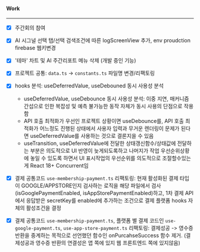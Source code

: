

#### Work
---
- [x] 주간회의 참여
- [x] AI 시그널 선택 탭/선택 검색조건에 따른 logScreenView 추가, env proudction firebase 웹키변경
- [x] '테마' 차트 및 AI 주간리포트 메뉴 삭제 (개발 중인 기능)
- [x] 프로젝트 공통: `data.ts` -> `constants.ts` 파일명 변경/리팩토링
- [x] hooks 분석: useDeferredValue, useDebouned 동시 사용성 분석 
	- useDeferredValue, useDebounce 동시 사용성 분석: 이중 지연, 매커니즘 간섭으로 인한 복잡성 및 예측 불가능한 동작 자체가 동시 사용의 단점으로 작용함
	- API 호출 최적화가 우선인 프로젝트 상황이면 useDebounce를, API 호출 최적화가 어느정도 진행된 상태에서 사용자 입력과 무거운 렌더링이 문제가 된다면 useDeferredValue를 사용하는 것으로 결론지을 수 있음 
	- useTransition, useDeferredValue에 전달한 상태갱신함수/상태값에 전달하는 부분은 의도적으로 UI 반영이 늦게되도록하고 나머지가 작업 우선순위상황에 놓일 수 있도록 하면서 UI 표시작업의 우선순위를 의도적으로 조절할수있는게 React 18+ Concurrent임
	  
	
- [x] 결제 공통코드 `use-membership-payment.ts` 리팩토링: 현재 활성화된 결제 타입이 GOOGLE/APPSTORE인지 검사하는 로직을 해당 파일에서 검사(isGooglePaymentEnabled, isAppStorePaymentEnabled)하고, 1차 결제 API에서 응답받은 secretKey를 enabled에 추가하는 조건으로 결제 플랫폼 hooks 자체의 활성조건을 결정
- [x] 결제 공통코드 `use-membership-payment.ts`, 플랫폼 별 결제 코드인 `use-google-payment.ts`, `use-app-store-payment.ts` 리팩토링: 결제성공 -> 영수증 반환을 중계하는 목적으로 선언했던 함수인 onPurcahseSuccess 함수 제거. (결제성공과 영수증 반환의 연결성은 앱 쪽에 있지 웹 프론트엔드 쪽에 있지않음)
